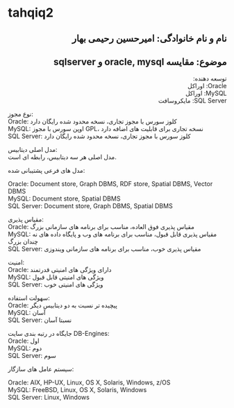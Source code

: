# tahqiq2
<h2 dir="rtl">نام و نام خانوادگی: امیرحسین رحیمی بهار</h2>
<h2 dir="rtl">موضوع: مقایسه oracle, mysql و sqlserver</h2>
<p dir="rtl">
توسعه دهنده:<br>
Oracle: اوراکل<br>
MySQL: اوراکل<br>
SQL Server: مایکروسافت

نوع مجوز:<br>
Oracle: کلوز سورس با مجوز تجاری، نسخه محدود شده رایگان دارد<br>
MySQL: اوپن سورس با مجوز GPL، نسخه تجاری برای قابلیت های اضافه دارد<br>
SQL Server: کلوز سورس با مجوز تجاری، نسخه محدود شده رایگان دارد

مدل اصلی دیتابیس:<br>
مدل اصلی هر سه دیتابیس، رابطه ای است.

مدل های فرعی پشتیبانی شده:<br>
<p>
Oracle: Document store, Graph DBMS, RDF store, Spatial DBMS, Vector DBMS <br>
MySQL: Document store, Spatial DBMS<br>
SQL Server: Document store, Graph DBMS, Spatial DBMS
</p>

مقیاس پذیری:<br>
Oracle: مقیاس پذیری فوق العاده، مناسب برای برنامه های سازمانی بزرگ<br>
MySQL: مقیاس پذیری قابل قبول، مناسب برای برنامه های وب و پایگاه داده های نه چندان بزرگ<br>
SQL Server: مقیاس پذیری خوب، مناسب برای برنامه های سازمانی ویندوزی

امنیت:<br>
Oracle: دارای ویژگی های امنیتی قدرتمند <br>
MySQL: ویژگی های امنیتی قابل قبول<br>
SQL Server: ویژگی های امنیتی خوب

سهولت استفاده:<br>
Oracle: پیچیده تر نسبت به دو دیتابیس دیگر<br>
MySQL: آسان<br>
SQL Server: نسبتا آسان

جایگاه در رتبه بندی سایت DB-Engines:<br>
Oracle: اول<br>
MySQL: دوم<br>
SQL Server: سوم

سیستم عامل های سازگار:<br>
<p>
Oracle: AIX, HP-UX, Linux, OS X, Solaris, Windows, z/OS<br>
MySQL: FreeBSD, Linux, OS X, Solaris, Windows<br>
SQL Server: Linux, Windows
</p>

</p>
